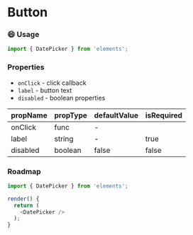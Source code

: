 # Button

### :smile: Usage

```js
import { DatePicker } from 'elements';
```

<!-- STORY -->

### Properties

* `onClick` - click callback
* `label` - button text
* `disabled` - boolean properties

| propName | propType | defaultValue | isRequired |
| -------- | -------- | ------------ | ---------- |
| onClick  | func     | -            |            |
| label    | string   | -            | true       |
| disabled | boolean  | false        | false      | 

### Roadmap

```js
import { DatePicker } from 'elements';

render() {
  return (
    <DatePicker />
  );
}
```
